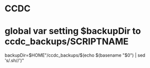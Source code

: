# CCDC


# global var setting $backupDir to ccdc_backups/SCRIPTNAME
backupDir=$HOME"/ccdc_backups/$(echo $(basename "$0") | sed 's/\.sh//')"
